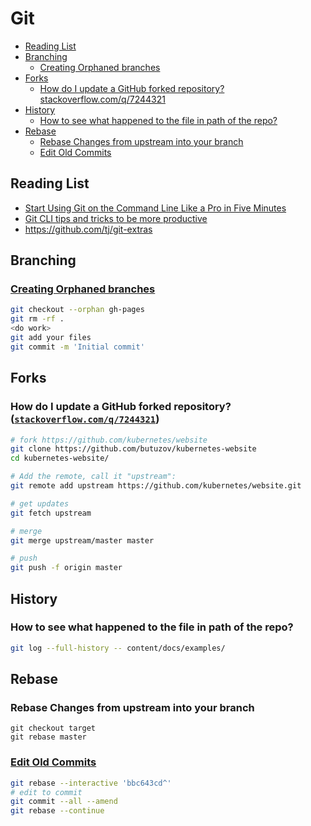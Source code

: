 # Git


<!-- TOC depthfrom:2 depthto:4 -->

- [Reading List](#reading-list)
- [Branching](#branching)
    - [Creating Orphaned branches](#creating-orphaned-branches)
- [Forks](#forks)
    - [How do I update a GitHub forked repository? stackoverflow.com/q/7244321](#how-do-i-update-a-github-forked-repository-stackoverflowcomq7244321)
- [History](#history)
    - [How to see what happened to the file in path of the repo?](#how-to-see-what-happened-to-the-file-in-path-of-the-repo)
- [Rebase](#rebase)
    - [Rebase Changes from upstream into your branch](#rebase-changes-from-upstream-into-your-branch)
    - [Edit Old Commits](#edit-old-commits)

<!-- /TOC -->
## Reading List

* [Start Using Git on the Command Line Like a Pro in Five Minutes](https://medium.com/better-programming/start-using-git-on-the-command-line-like-a-pro-in-5-minutes-36a6e0007e9f)
* [Git CLI tips and tricks to be more productive](https://www.codementor.io/@kpunith8/git-cli-tips-and-tricks-to-be-more-productive-1a3pb4fyvn)
* https://github.com/tj/git-extras

## Branching
### [Creating Orphaned branches](https://stackoverflow.com/questions/1384325)

```bash
git checkout --orphan gh-pages
git rm -rf .
<do work>
git add your files
git commit -m 'Initial commit'
```

## Forks
### How do I update a GitHub forked repository? ([`stackoverflow.com/q/7244321`](https://stackoverflow.com/q/7244321/))

```bash
# fork https://github.com/kubernetes/website
git clone https://github.com/butuzov/kubernetes-website
cd kubernetes-website/

# Add the remote, call it "upstream":
git remote add upstream https://github.com/kubernetes/website.git

# get updates
git fetch upstream

# merge
git merge upstream/master master

# push
git push -f origin master
```

## History
### How to see what happened to the file in path of the repo?

```bash
git log --full-history -- content/docs/examples/
```

## Rebase

### Rebase Changes from upstream into your branch

```
git checkout target
git rebase master
```

### [Edit Old Commits](https://stackoverflow.com/questions/1186535/how-to-modify-a-specified-commit)

```bash
git rebase --interactive 'bbc643cd^'
# edit to commit
git commit --all --amend
git rebase --continue
```
